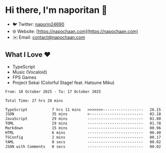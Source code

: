 # Hi there, I'm naporitan 👋

- 🐦 Twitter: [naporin24690](https://twitter.com/naporin24690)
- 🌐 Website: [https://napochaan.com](https://napochaan.com)
- ✉️ Email: [contact@napochaan.com](mailto:contact@napochaan.com)

## What I Love ❤️
- TypeScript
- Music (Vocaloid)
- FPS Games
- Project Sekai (Colorful Stage! feat. Hatsune Miku)

<!--START_SECTION:waka-->

```txt
From: 10 October 2025 - To: 17 October 2025

Total Time: 27 hrs 28 mins

TypeScript           7 hrs 11 mins   >>>>>>>------------------   26.15 %
JSON                 35 mins         >------------------------   02.18 %
JavaScript           29 mins         -------------------------   01.80 %
TOML                 29 mins         -------------------------   01.78 %
Markdown             15 mins         -------------------------   00.96 %
HTML                 6 mins          -------------------------   00.40 %
TSConfig             2 mins          -------------------------   00.17 %
YAML                 0 secs          -------------------------   00.02 %
JSON with Comments   0 secs          -------------------------   00.02 %
```

<!--END_SECTION:waka-->

